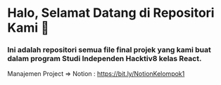 # Halo, Selamat Datang di Repositori Kami 🥳

### Ini adalah repositori semua file final projek yang kami buat dalam program Studi Independen Hacktiv8 kelas React.

Manajemen Project => Notion : https://bit.ly/NotionKelompok1

<!-- (kalau sudah publik aktifkan ini)
 ## Anggota Kelompok
<a href="https://github.com/MhinHub/Final-Projects_RCTN-Hacktiv8_SIB/graphs/contributors">
  <img src="https://contrib.rocks/image?repo=MhinHub/Final-Projects_RCTN-Hacktiv8_SIB" />
</a> -->
